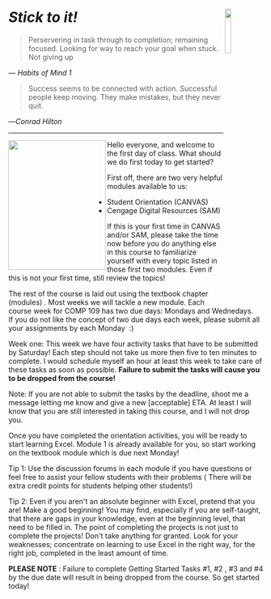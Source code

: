 #  _Stick to it!_ <img align="right" src="../images/habits/persisting.jpg" width="15%" height="15%" />
> Perservering in task through to completion; remaining focused. Looking for way to reach your goal when stuck.  Not giving up

— _Habits of Mind 1_

> Success seems to be connected with action. Successful people keep moving. They make mistakes, but they never quit.

—_Conrad Hilton_

<hr />
<img align="left" src="../images/intro/phil.jpg"  width="192" height="256" />

Hello everyone, and welcome to the first day of class. What should we do first today to get started?

First off, there are two very helpful modules available to us:  
- Student Orientation (CANVAS)  
- Cengage Digital Resources (SAM)

If this is your first time in CANVAS and/or SAM, please take the time now before you do anything else in this course to familiarize yourself with every topic listed in those first two modules. Even if this is not your first time, still review the topics!

The rest of the course is laid out using the textbook chapter (modules) . Most weeks we will tackle a new module. Each course week for COMP 109 has two due days: Mondays and Wednedays. If you do not like the concept of two due days each week, please submit all your assignments by each Monday  :)

Week one: This week we have four activity tasks that have to be submitted by Saturday! Each step should not take us more then five to ten minutes to complete. I would schedule myself an hour at least this week to take care of these tasks as soon as possible. **Failure to submit the tasks will cause you to be dropped from the course!**

Note: If you are not able to submit the tasks by the deadline, shoot me a message letting me know and give a new [acceptable] ETA. At least I will know that you are still interested in taking this course, and I will not drop you. 

Once you have completed the orientation activities, you will be ready to start learning Excel. Module 1 is already available for you, so start working on the textbook module which is due next Monday! 

Tip 1: Use the discussion forums in each module if you have questions or feel free to assist your fellow students with their problems ( There will be extra credit points for students helping other students!)

Tip 2: Even if you aren't an absolute beginner with Excel, pretend that you are! Make a good beginning! You may find, especially if you are self-taught, that there are gaps in your knowledge, even at the beginning level, that need to be filled in. The point of completing the projects is not just to complete the projects! Don't take anything for granted. Look for your weaknesses; concentrate on learning to use Excel in the right way, for the right job, completed in the least amount of time.

**PLEASE NOTE** : Failure to complete Getting Started Tasks #1, #2 , #3 and #4 by the due date will result in being dropped from the course. So get started today!

